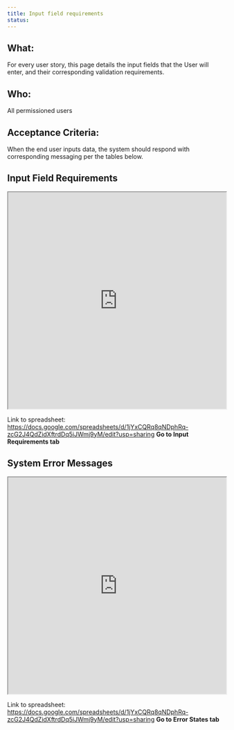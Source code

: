 ```yaml
---
title: Input field requirements
status:
---
```


## What:

For every user story, this page details the input fields that the User will enter, and their corresponding validation requirements.

## Who:

All permissioned users

## Acceptance Criteria:

When the end user inputs data, the system should respond with corresponding messaging per the tables below.


## Input Field Requirements

<iframe src="https://docs.google.com/spreadsheets/d/1jYxCQRq8qNDphRq-zcG2J4QdZidXftrdDq5iJWmj9yM/pubhtml?gid=0&single=true" width="100%" height="500"></iframe>

Link to spreadsheet: https://docs.google.com/spreadsheets/d/1jYxCQRq8qNDphRq-zcG2J4QdZidXftrdDq5iJWmj9yM/edit?usp=sharing
**Go to Input Requirements tab**


## System Error Messages

<iframe src="https://docs.google.com/spreadsheets/d/1jYxCQRq8qNDphRq-zcG2J4QdZidXftrdDq5iJWmj9yM/pubhtml?gid=1844861601&single=true" width="100%" height="500"></iframe>

Link to spreadsheet: https://docs.google.com/spreadsheets/d/1jYxCQRq8qNDphRq-zcG2J4QdZidXftrdDq5iJWmj9yM/edit?usp=sharing
**Go to Error States tab**

